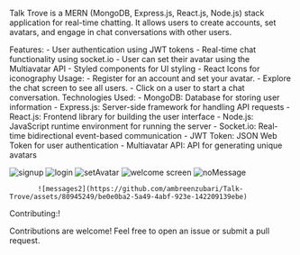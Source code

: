 Talk Trove is a MERN (MongoDB, Express.js, React.js, Node.js) stack application for real-time chatting. It allows users to create accounts, set avatars, and engage in chat conversations with other users.

Features:
           - User authentication using JWT tokens
           - Real-time chat functionality using socket.io
           - User can set their avatar using the Multiavatar API
           - Styled components for UI styling
           - React Icons for iconography
Usage:
           - Register for an account and set your avatar.
           - Explore the chat screen to see all users.
           - Click on a user to start a chat conversation.
Technologies Used:
           - MongoDB: Database for storing user information
           - Express.js: Server-side framework for handling API requests
           - React.js: Frontend library for building the user interface
           - Node.js: JavaScript runtime environment for running the server
           - Socket.io: Real-time bidirectional event-based communication
           - JWT Token: JSON Web Token for user authentication
           - Multiavatar API: API for generating unique avatars
           
![signup](https://github.com/ambreenzubari/Talk-Trove/assets/80945249/906ae7f4-e150-4313-bfa4-8335ec0d3c99)
![login](https://github.com/ambreenzubari/Talk-Trove/assets/80945249/7689e018-8830-4659-aebb-4c8ab7e68f93)
![setAvatar](https://github.com/ambreenzubari/Talk-Trove/assets/80945249/eb1d35fe-903c-4749-b9c9-091d06419872)
![welcome screen](https://github.com/ambreenzubari/Talk-Trove/assets/80945249/eb3c201e-acc0-4857-9571-cf15fac4d065)
![noMessage](https://github.com/ambreenzubari/Talk-Trove/assets/80945249/e511ba2b-2bc2-488f-9679-7788b1796ecf)

           ![messages2](https://github.com/ambreenzubari/Talk-Trove/assets/80945249/be0e0ba2-5a49-4abf-923e-142209139ebe)

Contributing:!

Contributions are welcome! Feel free to open an issue or submit a pull request.
